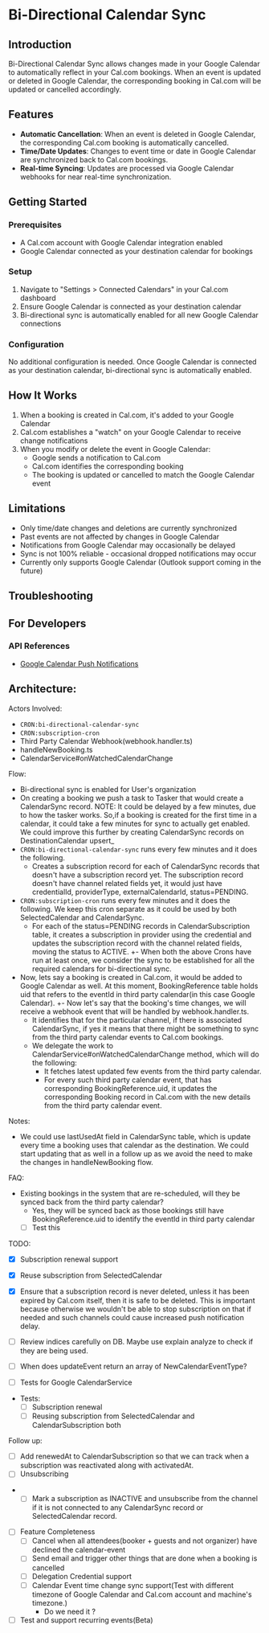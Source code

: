 # Bi-Directional Calendar Sync

## Introduction
Bi-Directional Calendar Sync allows changes made in your Google Calendar to automatically reflect in your Cal.com bookings. When an event is updated or deleted in Google Calendar, the corresponding booking in Cal.com will be updated or cancelled accordingly.

## Features
- **Automatic Cancellation**: When an event is deleted in Google Calendar, the corresponding Cal.com booking is automatically cancelled.
- **Time/Date Updates**: Changes to event time or date in Google Calendar are synchronized back to Cal.com bookings.
- **Real-time Syncing**: Updates are processed via Google Calendar webhooks for near real-time synchronization.

## Getting Started

### Prerequisites
- A Cal.com account with Google Calendar integration enabled
- Google Calendar connected as your destination calendar for bookings

### Setup
1. Navigate to "Settings > Connected Calendars" in your Cal.com dashboard
2. Ensure Google Calendar is connected as your destination calendar
3. Bi-directional sync is automatically enabled for all new Google Calendar connections

### Configuration
No additional configuration is needed. Once Google Calendar is connected as your destination calendar, bi-directional sync is automatically enabled.

## How It Works
1. When a booking is created in Cal.com, it's added to your Google Calendar
2. Cal.com establishes a "watch" on your Google Calendar to receive change notifications
3. When you modify or delete the event in Google Calendar:
   - Google sends a notification to Cal.com
   - Cal.com identifies the corresponding booking
   - The booking is updated or cancelled to match the Google Calendar event

## Limitations
- Only time/date changes and deletions are currently synchronized
- Past events are not affected by changes in Google Calendar
- Notifications from Google Calendar may occasionally be delayed
- Sync is not 100% reliable - occasional dropped notifications may occur
- Currently only supports Google Calendar (Outlook support coming in the future)

## Troubleshooting


## For Developers

### API References
- [Google Calendar Push Notifications](https://developers.google.com/workspace/calendar/api/guides/push)

## Architecture:

Actors Involved:
- `CRON:bi-directional-calendar-sync`
- `CRON:subscription-cron`
- Third Party Calendar Webhook(webhook.handler.ts)
- handleNewBooking.ts
- CalendarService#onWatchedCalendarChange

Flow:
- Bi-directional sync is enabled for User's organization
- On creating a booking we push a task to Tasker that would create a CalendarSync record. 
   NOTE: It could be delayed by a few minutes, due to how the tasker works. So,if a booking is created for the first time in a calendar, it could take a few minutes for sync to actually get enabled. We could improve this further by creating CalendarSync records on DestinationCalendar upsert_
- `CRON:bi-directional-calendar-sync` runs every few minutes and it does the following.
   - Creates a subscription record for each of CalendarSync records that doesn't have a subscription record yet. The subscription record doesn't have channel related fields yet, it would just have credentialId, providerType, externalCalendarId, status=PENDING.
- `CRON:subscription-cron` runs every few minutes and it does the following. We keep this cron separate as it could be used by both SelectedCalendar and CalendarSync.
   - For each of the status=PENDING records in CalendarSubscription table, it creates a subscription in provider using the credential and updates the subscription record with the channel related fields, moving the status to ACTIVE.
+- When both the above Crons have run at least once, we consider the sync to be established for all the required calendars for bi-directional sync.
- Now, lets say a booking is created in Cal.com, it would be added to Google Calendar as well. At this moment, BookingReference table holds uid that refers to the eventId in third party calendar(in this case Google Calendar).
+- Now let's say that the booking's time changes, we will receive a webhook event that will be handled by webhook.handler.ts.
   - It identifies that for the particular channel, if there is associated CalendarSync, if yes it means that there might be something to sync from the third party calendar events to Cal.com bookings.
   - We delegate the work to CalendarService#onWatchedCalendarChange method, which will do the following:
      - It fetches latest updated few events from the third party calendar.
      - For every such third party calendar event, that has corresponding BookingReference.uid, it updates the corresponding Booking record in Cal.com with the new details from the third party calendar event.

Notes:
- We could use lastUsedAt field in CalendarSync table, which is update every time a booking uses that calendar as the destination. We could start updating that as well in a follow up as we avoid the need to make the changes in handleNewBooking flow.

FAQ:
- Existing bookings in the system that are re-scheduled, will they be synced back from the third party calendar?
  - Yes, they will be synced back as those bookings still have BookingReference.uid to identify the eventId in third party calendar
  - [ ] Test this

TODO:
- [x] Subscription renewal support
- [x] Reuse subscription from SelectedCalendar
- [x] Ensure that a subscription record is never deleted, unless it has been expired by Cal.com itself, then it is safe to be deleted. This is important because otherwise we wouldn't be able to stop subscription on that if needed and such channels could cause increased push notification delay. 
- [ ] Review indices carefully on DB. Maybe use explain analyze to check if they are being used.
- [ ] When does updateEvent return an array of NewCalendarEventType?
- [ ] Tests for Google CalendarService


- Tests:
   - [ ] Subscription renewal
   - [ ] Reusing subscription from SelectedCalendar and CalendarSubscription both

Follow up:
- [ ] Add renewedAt to CalendarSubscription so that we can track when a subscription was reactivated along with activatedAt.
- [ ] Unsubscribing
+   - [ ] Mark a subscription as INACTIVE and unsubscribe from the channel if it is not connected to any CalendarSync record or SelectedCalendar record.

- [ ] Feature Completeness
   - [ ] Cancel when all attendees(booker + guests and not organizer) have declined the calendar-event
   - [ ] Send email and trigger other things that are done when a booking is cancelled
   - [ ] Delegation Credential support
   - [ ] Calendar Event time change sync support(Test with different timezone of Google Calendar and Cal.com account and machine's timezone.)
       - Do we need it ?
- [ ] Test and support recurring events(Beta)